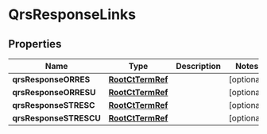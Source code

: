 

# QrsResponseLinks


## Properties

Name | Type | Description | Notes
------------ | ------------- | ------------- | -------------
**qrsResponseORRES** | [**RootCtTermRef**](RootCtTermRef.md) |  |  [optional]
**qrsResponseORRESU** | [**RootCtTermRef**](RootCtTermRef.md) |  |  [optional]
**qrsResponseSTRESC** | [**RootCtTermRef**](RootCtTermRef.md) |  |  [optional]
**qrsResponseSTRESCU** | [**RootCtTermRef**](RootCtTermRef.md) |  |  [optional]



